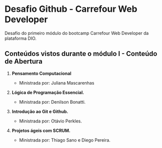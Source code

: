 # Desafio Github - Carrefour Web Developer

Desafio do primeiro módulo do bootcamp Carrefour Web Developer da plataforma DIO.

## Conteúdos vistos durante o módulo I - Conteúdo de Abertura

1. **Pensamento Computacional**  

	+ Ministrada por: Juliana Mascarenhas

2. **Lógica de Programação Essencial.**  

	+ Ministrada por: Denilson Bonatti.

3. **Introdução ao Git e Github.**  

	+ Ministrada por: Otávio Perkles.

4. **Projetos ágeis com SCRUM.**  

	+ Ministrada por: Thiago Sano e Diego Pereira.